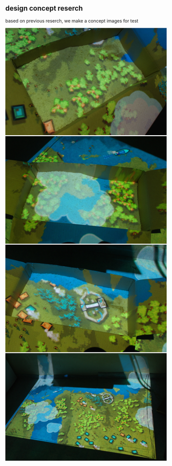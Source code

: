 ## design concept reserch
based on previous reserch, we make a concept images for test

![image](../project_images/post/07/SAM_2961.JPG?raw=true "image")
![image](../project_images/post/07/SAM_2962.JPG?raw=true "image")
![image](../project_images/post/07/SAM_2963.JPG?raw=true "image")
![image](../project_images/post/07/SAM_2965.JPG?raw=true "image")